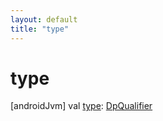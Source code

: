 ```yaml
---
layout: default
title: "type"
---
```


# type

[androidJvm]
val [type](type.md): [DpQualifier](../-dp-qualifier/index.md)